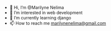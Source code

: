 - 👋 Hi, I’m @Marilyne Nelima
- 👀 I’m interested in web development 
- 🌱 I’m currently learning django
- 📫 How to reach me  marilynenelima@gmail.com

<!---
Mary2021-dot/Mary2021-dot is a ✨ special ✨ repository because its `README.md` (this file) appears on your GitHub profile.
You can click the Preview link to take a look at your changes.
--->
